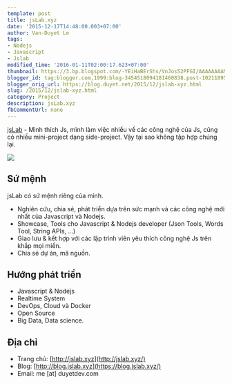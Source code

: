 ```yaml
---
template: post
title: jsLab.xyz
date: '2015-12-17T14:48:00.003+07:00'
author: Van-Duyet Le
tags:
- Nodejs
- Javascript
- Jslab
modified_time: '2016-01-11T02:00:17.623+07:00'
thumbnail: https://3.bp.blogspot.com/-YEiHaBErShs/VnJos52PFGI/AAAAAAAAMAo/Su-T_R9cnZ0/s1600/jslab.png
blogger_id: tag:blogger.com,1999:blog-3454518094181460838.post-1021189587106418249
blogger_orig_url: https://blog.duyet.net/2015/12/jslab-xyz.html
slug: /2015/12/jslab-xyz.html
category: Project
description: jsLab.xyz
fbCommentUrl: none
---
```


[jsLab](http://jslab.xyz/) - Mình thích Js, mình làm việc nhiều về các công nghệ của Js, cũng có nhiều mini-project dạng side-project. Vậy tại sao không tập hợp chúng lại.

[![](https://3.bp.blogspot.com/-YEiHaBErShs/VnJos52PFGI/AAAAAAAAMAo/Su-T_R9cnZ0/s1600/jslab.png)](https://3.bp.blogspot.com/-YEiHaBErShs/VnJos52PFGI/AAAAAAAAMAo/Su-T_R9cnZ0/s1600/jslab.png)

## Sứ mệnh ##
jsLab có sứ mệnh riêng của mình.

- Nghiên cứu, chia sẻ, phát triển dựa trên sức mạnh và các công nghệ mới nhất của Javascript và Nodejs.
- Showcase, Tools cho Javascript & Nodejs developer (Json Tools, Words Tool, String APIs, ...)
- Giao lưu & kết hợp với các lập trình viên yêu thích công nghệ Js trên khắp mọi miền.
- Chia sẻ dự án, mã nguồn.

## Hướng phát triển ##

- Javascript & Nodejs
- Realtime System
- DevOps, Cloud và Docker
- Open Source
- Big Data, Data science.

## Địa chỉ ##

- Trang chủ: [http://jslab.xyz](http://jslab.xyz/)
- Blog: [http://blog.jslab.xyz](https://blog.jslab.xyz/)
- Email: me [at] duyetdev.com
